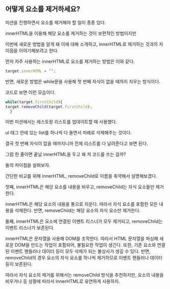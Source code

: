 ## 어떻게 요소를 제거하세요?

미션을 진행하면서 요소를 제거해야 할 일이 종종 있다.

innerHTML을 이용해 해당 요소를 제거하는 것이 보편적인 방법이지만

이번에 새로운 방법을 알게 돼 이에 대해 소개하고, innerHTML로 제거하는 것과의 차이점을 이야기해보려고 한다.

먼저 자주 사용하는 innerHTML로 요소를 제거하는 방법은 이와 같다.

```javaScript
target.innerHTML = ‘’;
```

반면, 새로운 방법은 while문을 사용해 첫 번째 자식이 없을 때까지 지우는 방식이다.

코드로 보면 이런 모습이다.

```javaScript
while(target.firstChild){
target.removeChild(target.firstChild);
  }
```

이번 미션에서는 레스토랑 리스트를 업데이트할 때 사용했다.

ul 태그 안에 있는 list를 하나씩 다 돌면서 차례로 삭제해주는 것이다.

결국 첫 번째 자식이 없을 때까지니까 전체 리스트를 다 날려준다고 보면 된다.

그럼 한 줄이면 끝날 innerHTML을 두고 왜 저 코드를 쓰는 걸까?

둘의 차이점을 살펴보자.

간단한 비교를 위해 innerHTML, removeChild로 이름을 축약해서 설명해보겠다.

첫째, innerHTML은 해당 요소를 내용을 비우고, removeChild는 자식 요소들만 제거한다.

innerHTML은 해당 요소의 내용을 통으로 지운다. 따라서 자식 요소를 포함한 모든 내용을 삭제한다. 반면, removeChild는 해당 요소의 자식 요소만 제거한다.

둘째, innerHTML은 요소에 연결된 이벤트 리스너가 모두 제거되고, removeChild는 이벤트 리스너가 보존된다.

innerHTML은 문자열을 사용해 DOM을 조작한다. 따라서 HTML 문자열을 파싱해 새로운 DOM을 만드는 작업이 포함되어, 불필요한 작업이 생긴다. 또한, 기존 요소와 연결된 이벤트 핸들러나 데이터 등이 모두 삭제가 되는 불상사가 생길 수 있다. 반면, removeChild의 경우 요소의 자식 요소를 하나씩 제거하므로 이벤트 핸들러나 데이터 등이 보존된다.

따라서 자식 요소의 제거를 위해서는 removeChild 방식을 추천하지만, 요소의 내용을 비우거나 등 상황에 따라서 InnerHTML로 유연하게 사용하자.
